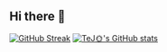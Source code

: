 ## Hi there 👋

<!--
**DeVTeJ10/DeVTeJ10** is a ✨ _special_ ✨ repository because its `README.md` (this file) appears on your GitHub profile.

Here are some ideas to get you started:

- 🔭 I’m currently working on ...
- 🌱 I’m currently learning to ... build consistency
- 👯 I’m looking to collaborate on ... fun projects
- 🤔 I’m looking for help with ...
- 💬 Ask me about ...
- 📫 How to reach me: ... tejirioru@gmail.com
- 😄 Pronouns: ...
- ⚡ Fun fact: 
-->
[![GitHub Streak](https://streak-stats.demolab.com/?user=DeVTeJ10&theme=dark&hide_border=true)](https://git.io/streak-stats)
[![TeJ🌞's GitHub stats](https://github-readme-stats.vercel.app/api?username=DeVTeJ10&show_icons=true&theme=radical)](https://github.com/anuraghazra/github-readme-stats)


